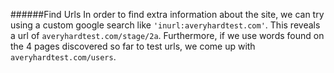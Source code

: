 ######Find Urls
In order to find extra information about the site, we can try using a custom google search like `'inurl:averyhardtest.com'`. This reveals a url of `averyhardtest.com/stage/2a`. Furthermore, if we use words found on the 4 pages discovered so far to test urls, we come up with `averyhardtest.com/users`.
